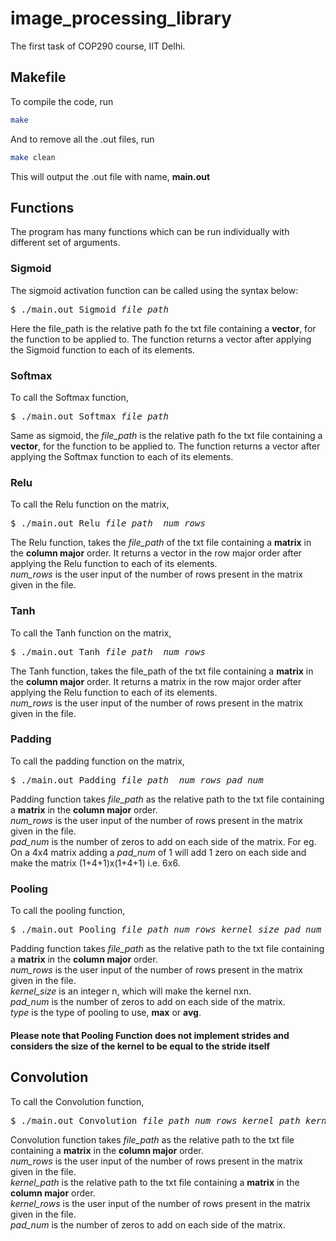 # image_processing_library
The first task of COP290 course, IIT Delhi. 

## Makefile
To compile the code, run 
```sh
make
```
And to remove all the .out files, run
```sh
make clean
```
This will output the .out file with name, **main.out**
## Functions
The program has many functions which can be run individually with different set of arguments.

### Sigmoid

The sigmoid activation function can be called using the syntax below:

<pre>
$ ./main.out Sigmoid <i>file_path</i>
</pre>

Here the file_path is the relative path fo the txt file containing a **vector**, for the function to be applied to. The function returns a vector after applying the Sigmoid function to each of its elements. 

### Softmax

To call the Softmax function,

<pre>
$ ./main.out Softmax <i>file_path</i>
</pre>

Same as sigmoid, the *file_path* is the relative path fo the txt file containing a **vector**, for the function to be applied to. The function returns a vector after applying the Softmax function to each of its elements.

### Relu

To call the Relu function on the matrix,
<pre>
$ ./main.out Relu <i>file_path</i>  <i>num_rows</i>  
</pre>

The Relu function, takes the *file_path* of the txt file containing a **matrix** in the **column major** order. It returns a vector in the row major order after applying the Relu function to each of its elements.<br>
*num_rows* is the user input of the number of rows present in the matrix given in the file.
### Tanh

To call the Tanh function on the matrix,
<pre>
$ ./main.out Tanh <i>file_path</i>  <i>num_rows</i>  
</pre>

The Tanh function, takes the file_path of the txt file containing a **matrix** in the **column major** order. It returns a matrix in the row major order after applying the Relu function to each of its elements.<br>
*num_rows* is the user input of the number of rows present in the matrix given in the file.

### Padding
To call the padding function on the matrix,
<pre>
$ ./main.out Padding <i>file_path</i> <i> num_rows</i> <i>pad_num</i>
</pre>
Padding function takes *file_path* as the relative path to the txt file containing a **matrix** in the **column major** order.<br>
*num_rows* is the user input of the number of rows present in the matrix given in the file.<br>
*pad_num* is the number of zeros to add on each side of the matrix. For eg. On a 4x4 matrix adding a *pad_num* of 1 will add 1 zero on each side and make the matrix (1+4+1)x(1+4+1) i.e. 6x6.<br>

### Pooling 
To call the pooling function,
<pre>
$ ./main.out Pooling <i>file_path</i> <i>num_rows</i> <i>kernel_size</i> <i>pad_num</i> <i>type</i>
</pre>
Padding function takes *file_path* as the relative path to the txt file containing a **matrix** in the **column major** order.<br>
*num_rows* is the user input of the number of rows present in the matrix given in the file.<br>
*kernel_size* is an integer n, which will make the kernel nxn.<br>
*pad_num* is the number of zeros to add on each side of the matrix.<br>
*type* is the type of pooling to use, **max** or **avg**. <br>
#### Please note that Pooling Function does not implement strides and considers the size of the kernel to be equal to the stride itself

## Convolution
To call the Convolution function, 
<pre>
$ ./main.out Convolution <i>file_path</i> <i>num_rows</i> <i>kernel_path</i> <i>kernel_rows</i> <i>padding</i> <i>stride_value</i> <i>type</i>
</pre>
Convolution function takes *file_path* as the relative path to the txt file containing a **matrix** in the **column major** order.<br>
*num_rows* is the user input of the number of rows present in the matrix given in the file.<br>
*kernel_path* is the relative path to the txt file containing a **matrix** in the **column major** order.<br>
*kernel_rows* is the user input of the number of rows present in the matrix given in the file.<br>
*pad_num* is the number of zeros to add on each side of the matrix.<br>

